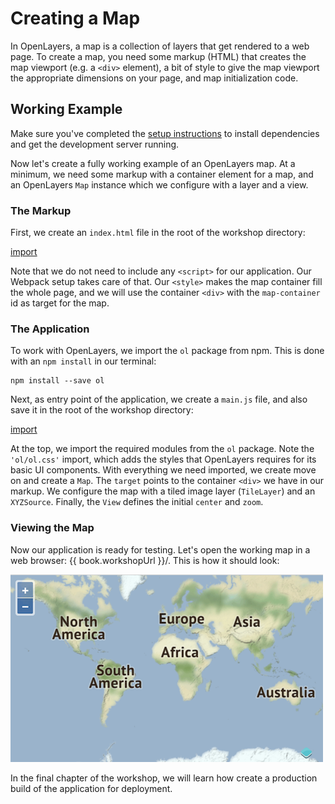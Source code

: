 # Creating a Map

In OpenLayers, a map is a collection of layers that get rendered to a web page.  To create a map, you need some markup (HTML) that creates the map viewport (e.g. a `<div>` element), a bit of style to give the map viewport the appropriate dimensions on your page, and map initialization code.

## Working Example

Make sure you've completed the [setup instructions](../) to install dependencies and get the development server running.

Now let's create a fully working example of an OpenLayers map. At a minimum, we need some markup with a container element for a map, and an OpenLayers `Map` instance which we configure with a layer and a view.

### The Markup

First, we create an `index.html` file in the root of the workshop directory:

[import](../examples/basics/map.html)

Note that we do not need to include any `<script>` for our application. Our Webpack setup takes care of that. Our `<style>` makes the map container fill the whole page, and we will use the container `<div>` with the `map-container` id as target for the map.

### The Application

To work with OpenLayers, we import the `ol` package from npm. This is done with an `npm install` in our terminal:

    npm install --save ol

Next, as entry point of the application, we create a `main.js` file, and also save it in the root of the workshop directory:

[import](../examples/basics/map.js)

At the top, we import the required modules from the `ol` package. Note the `'ol/ol.css'` import, which adds the styles that OpenLayers requires for its basic UI components. With everything we need imported, we create move on and create a `Map`. The `target` points to the container `<div>` we have in our markup. We configure the map with a tiled image layer (`TileLayer`) and an `XYZSource`. Finally, the `View` defines the initial `center` and `zoom`.

### Viewing the Map

Now our application is ready for testing. Let's open the working map in a web browser: {{ book.workshopUrl }}/. This is how it should look:

![A map of the world](map.png)

In the final chapter of the workshop, we will learn how create a production build of the application for deployment.
